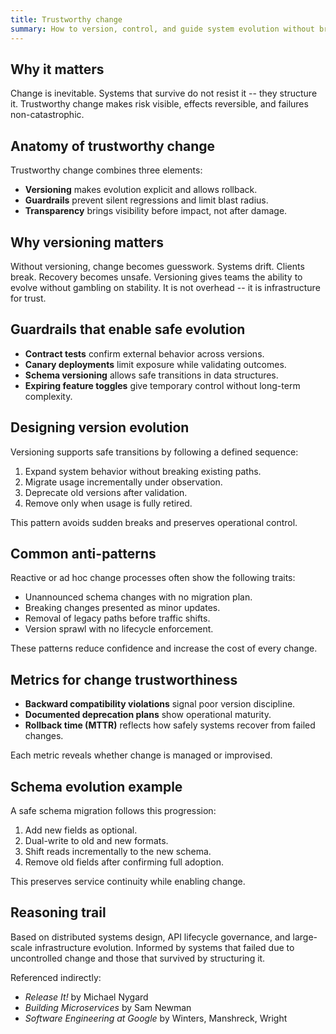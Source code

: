 ```yaml
---
title: Trustworthy change
summary: How to version, control, and guide system evolution without breaking reliability or eroding trust.
---
```


## Why it matters

Change is inevitable. Systems that survive do not resist it -- they structure it. Trustworthy change makes risk visible, effects reversible, and failures non-catastrophic.

## Anatomy of trustworthy change

Trustworthy change combines three elements:

- **Versioning** makes evolution explicit and allows rollback.
- **Guardrails** prevent silent regressions and limit blast radius.
- **Transparency** brings visibility before impact, not after damage.

## Why versioning matters

Without versioning, change becomes guesswork. Systems drift. Clients break. Recovery becomes unsafe. Versioning gives teams the ability to evolve without gambling on stability. It is not overhead -- it is infrastructure for trust.

## Guardrails that enable safe evolution

- **Contract tests** confirm external behavior across versions.
- **Canary deployments** limit exposure while validating outcomes.
- **Schema versioning** allows safe transitions in data structures.
- **Expiring feature toggles** give temporary control without long-term complexity.

## Designing version evolution

Versioning supports safe transitions by following a defined sequence:

1. Expand system behavior without breaking existing paths.
2. Migrate usage incrementally under observation.
3. Deprecate old versions after validation.
4. Remove only when usage is fully retired.

This pattern avoids sudden breaks and preserves operational control.

## Common anti-patterns

Reactive or ad hoc change processes often show the following traits:

- Unannounced schema changes with no migration plan.
- Breaking changes presented as minor updates.
- Removal of legacy paths before traffic shifts.
- Version sprawl with no lifecycle enforcement.

These patterns reduce confidence and increase the cost of every change.

## Metrics for change trustworthiness

- **Backward compatibility violations** signal poor version discipline.
- **Documented deprecation plans** show operational maturity.
- **Rollback time (MTTR)** reflects how safely systems recover from failed changes.

Each metric reveals whether change is managed or improvised.

## Schema evolution example

A safe schema migration follows this progression:

1. Add new fields as optional.
2. Dual-write to old and new formats.
3. Shift reads incrementally to the new schema.
4. Remove old fields after confirming full adoption.

This preserves service continuity while enabling change.

## Reasoning trail

Based on distributed systems design, API lifecycle governance, and large-scale infrastructure evolution. Informed by systems that failed due to uncontrolled change and those that survived by structuring it.

Referenced indirectly:

- *Release It!* by Michael Nygard  
- *Building Microservices* by Sam Newman  
- *Software Engineering at Google* by Winters, Manshreck, Wright
